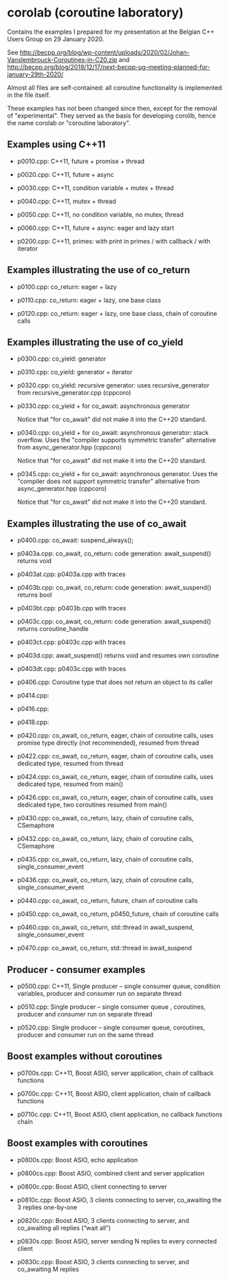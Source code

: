 # corolab (coroutine laboratory)

Contains the examples I prepared for my presentation at the Belgian C++ Users Group on 29 January 2020.

See http://becpp.org/blog/wp-content/uploads/2020/02/Johan-Vanslembrouck-Coroutines-in-C20.zip and
http://becpp.org/blog/2019/12/17/next-becpp-ug-meeting-planned-for-january-29th-2020/

Almost all files are self-contained: all coroutine functionality is implemented in the file itself.

These examples has not been changed since then, except for the removal of "experimental".
They served as the basis for developing corolib, hence the name corolab or "coroutine laboratory".


## Examples using C++11

* p0010.cpp: C++11, future + promise + thread

* p0020.cpp: C++11, future + async

* p0030.cpp: C++11, condition variable + mutex + thread

* p0040.cpp: C++11, mutex + thread

* p0050.cpp: C++11, no condition variable, no mutex, thread

* p0060.cpp: C++11, future + async: eager and lazy start

* p0200.cpp: C++11, primes: with print in primes / with callback / with iterator

## Examples illustrating the use of co_return

* p0100.cpp: co_return: eager + lazy

* p0110.cpp: co_return: eager + lazy, one base class

* p0120.cpp: co_return: eager + lazy, one base class, chain of coroutine calls

## Examples illustrating the use of co_yield

* p0300.cpp: co_yield: generator

* p0310.cpp: co_yield: generator + iterator

* p0320.cpp: co_yield: recursive generator: uses recursive_generator from recursive_generator.cpp (cppcoro)

* p0330.cpp: co_yield + for co_await: asynchronous generator

    Notice that "for co_await" did not make it into the C++20 standard.
	
* p0340.cpp: co_yield + for co_await: asynchronous generator: stack overflow.
Uses the "compiler supports symmetric transfer" alternative from async_generator.hpp (cppcoro)

    Notice that "for co_await" did not make it into the C++20 standard.
	
* p0345.cpp: co_yield + for co_await: asynchronous generator.
Uses the "compiler does not support symmetric transfer" alternative from async_generator.hpp (cppcoro)

    Notice that "for co_await" did not make it into the C++20 standard.
	
## Examples illustrating the use of co_await

* p0400.cpp: co_await: suspend_always();

* p0403a.cpp: co_await, co_return: code generation: await_suspend() returns void

* p0403at.cpp: p0403a.cpp with traces

* p0403b.cpp: co_await, co_return: code generation: await_suspend() returns bool

* p0403bt.cpp: p0403b.cpp with traces

* p0403c.cpp: co_await, co_return: code generation: await_suspend() returns coroutine_handle

* p0403ct.cpp: p0403c.cpp with traces

* p0403d.cpp: await_suspend() returns void and resumes own coroutine

* p0403dt.cpp: p0403c.cpp with traces

* p0406.cpp: Coroutine type that does not return an object to its caller

* p0414.cpp:

* p0416.cpp:

* p0418.cpp:

* p0420.cpp: co_await, co_return, eager, chain of coroutine calls, uses promise type directly (not recommended), resumed from thread

* p0422.cpp: co_await, co_return, eager, chain of coroutine calls, uses dedicated type, resumed from thread

* p0424.cpp: co_await, co_return, eager, chain of coroutine calls, uses dedicated type, resumed from main()

* p0426.cpp: co_await, co_return, eager, chain of coroutine calls, uses dedicated type, two coroutines resumed from main()

* p0430.cpp: co_await, co_return, lazy, chain of coroutine calls, CSemaphore

* p0432.cpp: co_await, co_return, lazy, chain of coroutine calls, CSemaphore

* p0435.cpp: co_await, co_return, lazy, chain of coroutine calls, single_consumer_event

* p0436.cpp: co_await, co_return, lazy, chain of coroutine calls, single_consumer_event

* p0440.cpp: co_await, co_return, future, chain of coroutine calls

* p0450.cpp: co_await, co_return, p0450_future, chain of coroutine calls

* p0460.cpp: co_await, co_return, std::thread in await_suspend, single_consumer_event

* p0470.cpp: co_await, co_return, std::thread in await_suspend


## Producer - consumer examples

* p0500.cpp: C++11, Single producer – single consumer queue, condition variables, producer and consumer run on separate thread

* p0510.cpp: Single producer – single consumer queue , coroutines, producer and consumer run on separate thread

* p0520.cpp: Single producer – single consumer queue, coroutines, producer and consumer run on the same thread


## Boost examples without coroutines

* p0700s.cpp: C++11, Boost ASIO, server application, chain of callback functions

* p0700c.cpp: C++11, Boost ASIO, client application, chain of callback functions

* p0710c.cpp: C++11, Boost ASIO, client application, no callback functions chain


## Boost examples with coroutines

* p0800s.cpp: Boost ASIO, echo application

* p0800cs.cpp: Boost ASIO, combined client and server application

* p0800c.cpp: Boost ASIO, client connecting to server

* p0810c.cpp: Boost ASIO, 3 clients connecting to server, co_awaiting the 3 replies one-by-one

* p0820c.cpp: Boost ASIO, 3 clients connecting to server, and co_awaiting all replies (“wait all”)

* p0830s.cpp: Boost ASIO, server sending N replies to every connected client

* p0830c.cpp: Boost ASIO, 3 clients connecting to server, and co_awaiting M replies
